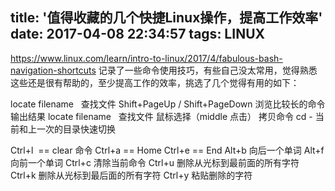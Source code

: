 title: '值得收藏的几个快捷Linux操作，提高工作效率'
date: 2017-04-08 22:34:57
tags: LINUX
---

https://www.linux.com/learn/intro-to-linux/2017/4/fabulous-bash-navigation-shortcuts 
记录了一些命令使用技巧，有些自己没太常用，觉得熟悉这些还是很有帮助的，至少提高工作的效率，挑选了几个觉得有用的如下：

locate filename   查找文件
Shift+PageUp / Shift+PageDown 浏览比较长的命令输出结果
locate filename   查找文件
鼠标选择（middle 点击） 拷贝命令
cd - 当前和上一次的目录快速切换

Ctrl+l  == clear 命令
Ctrl+a == Home
Ctrl+e == End
Alt+b 向后一个单词
Alt+f 向前一个单词
Ctrl+c 清除当前命令
Ctrl+u 删除从光标到最前面的所有字符
Ctrl+k 删除从光标到最后面的所有字符
Ctrl+y 粘贴删除的字符


                                   